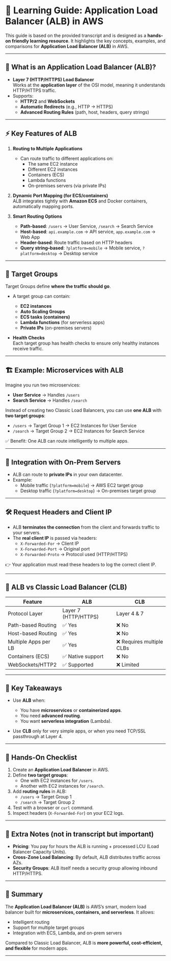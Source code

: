 # 📘 Learning Guide: Application Load Balancer (ALB) in AWS

This guide is based on the provided transcript and is designed as a **hands-on friendly learning resource**. It highlights the key concepts, examples, and comparisons for **Application Load Balancer (ALB)** in AWS.  

---

## 🚀 What is an Application Load Balancer (ALB)?
- **Layer 7 (HTTP/HTTPS) Load Balancer**  
  Works at the **application layer** of the OSI model, meaning it understands HTTP/HTTPS traffic.  
- Supports:
  - **HTTP/2** and **WebSockets**
  - **Automatic Redirects** (e.g., HTTP → HTTPS)
  - **Advanced Routing Rules** (path, host, headers, query strings)

---

## ⚡ Key Features of ALB
1. **Routing to Multiple Applications**
   - Can route traffic to different applications on:
     - The same EC2 instance  
     - Different EC2 instances  
     - Containers (ECS)  
     - Lambda functions  
     - On-premises servers (via private IPs)

2. **Dynamic Port Mapping (for ECS/containers)**  
   ALB integrates tightly with **Amazon ECS** and Docker containers, automatically mapping ports.

3. **Smart Routing Options**
   - **Path-based**: `/users` → User Service, `/search` → Search Service  
   - **Host-based**: `api.example.com` → API service, `app.example.com` → Web App  
   - **Header-based**: Route traffic based on HTTP headers  
   - **Query string–based**: `?platform=mobile` → Mobile service, `?platform=desktop` → Desktop service  

---

## 🧩 Target Groups
Target Groups define **where the traffic should go**.  
- A target group can contain:
  - **EC2 instances**
  - **Auto Scaling Groups**
  - **ECS tasks (containers)**
  - **Lambda functions** (for serverless apps)
  - **Private IPs** (on-premises servers)

- **Health Checks**  
  Each target group has health checks to ensure only healthy instances receive traffic.

---

## 🏗️ Example: Microservices with ALB
Imagine you run two microservices:
- **User Service** → Handles `/users`  
- **Search Service** → Handles `/search`

Instead of creating two Classic Load Balancers, you can use **one ALB** with **two target groups**:
- `/users` → Target Group 1 → EC2 Instances for User Service  
- `/search` → Target Group 2 → EC2 Instances for Search Service  

✅ Benefit: One ALB can route intelligently to multiple apps.  

---

## 🔗 Integration with On-Prem Servers
- ALB can route to **private IPs** in your own datacenter.  
- Example:
  - Mobile traffic (`?platform=mobile`) → AWS EC2 target group  
  - Desktop traffic (`?platform=desktop`) → On-premises target group  

---

## 🛠️ Request Headers and Client IP
- ALB **terminates the connection** from the client and forwards traffic to your servers.  
- The **real client IP** is passed via headers:
  - `X-Forwarded-For` → Client IP  
  - `X-Forwarded-Port` → Original port  
  - `X-Forwarded-Proto` → Protocol used (HTTP/HTTPS)  

👉 Your application must read these headers to log the correct client IP.

---

## 🔄 ALB vs Classic Load Balancer (CLB)
| Feature | ALB | CLB |
|---------|-----|-----|
| Protocol Layer | Layer 7 (HTTP/HTTPS) | Layer 4 & 7 |
| Path-based Routing | ✅ Yes | ❌ No |
| Host-based Routing | ✅ Yes | ❌ No |
| Multiple Apps per LB | ✅ Yes | ❌ Requires multiple CLBs |
| Containers (ECS) | ✅ Native support | ❌ No |
| WebSockets/HTTP2 | ✅ Supported | ❌ Limited |

---

## 📌 Key Takeaways
- Use **ALB** when:
  - You have **microservices** or **containerized apps**.  
  - You need **advanced routing**.  
  - You want **serverless integration** (Lambda).  

- Use **CLB** only for very simple apps, or when you need TCP/SSL passthrough at Layer 4.  

---

## 🧪 Hands-On Checklist
1. Create an **Application Load Balancer** in AWS.  
2. Define **two target groups**:
   - One with EC2 instances for `/users`.  
   - Another with EC2 instances for `/search`.  
3. Add **routing rules** in ALB:
   - `/users` → Target Group 1  
   - `/search` → Target Group 2  
4. Test with a browser or `curl` command.  
5. Inspect headers (`X-Forwarded-For`) on your EC2 logs.  

---

## 📖 Extra Notes (not in transcript but important)
- **Pricing**: You pay for hours the ALB is running + processed LCU (Load Balancer Capacity Units).  
- **Cross-Zone Load Balancing**: By default, ALB distributes traffic across AZs.  
- **Security Groups**: ALB itself needs a security group allowing inbound HTTP/HTTPS.  

---

## 🎯 Summary
The **Application Load Balancer (ALB)** is AWS’s smart, modern load balancer built for **microservices, containers, and serverless**. It allows:
- Intelligent routing  
- Support for multiple target groups  
- Integration with ECS, Lambda, and on-prem servers  

Compared to Classic Load Balancer, ALB is **more powerful, cost-efficient, and flexible** for modern apps.

---

